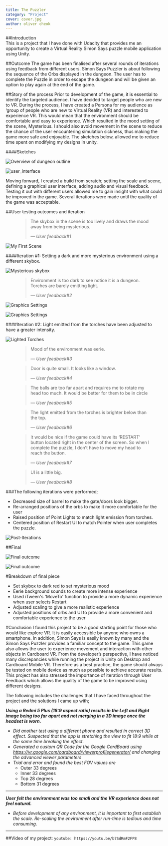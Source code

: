 ```yaml
---
title: The Puzzler
category: "Project"
cover: cover.jpg
author: oliver cheok
---
```



##Introduction  
This is a project that I have done with Udacity that provides me an opportunity to create a Virtual Reality Simon Says puzzle mobile application using Unity.

##Outcome
The game has been finalised after several rounds of iterations using feedback from different users.
Simon Says Puzzler is about following the sequence of the Orbs displayed in the dungeon. The user has to complete the Puzzle in order to escape the dungeon and will be given an option to play again at the end of the game.

##Story of the process 
Prior to development of the game, it is essential to identify the targeted audience. I have decided to target people who are new to VR. During the process, I have created a Persona for my audience as ‘group of people who are new to Virtual Reality (VR) and interested to experience VR.
This would mean that the environment should be comfortable and easy to experience. Which resulted in the mood setting of the scene, Mysterious. I should also avoid movement in the scene to reduce the chance of the user encountering simulation sickness, thus making the game more safe and enjoyable.
The sketches below, allowed me to reduce time spent on modifying my designs in unity.

####Sketches

![Overview of dungeon outline](./overview.jpg 'Overview of dungeon outline')

![user_interface](./user_interface.jpg "UI Element")

Moving forward, I created a build from scratch; setting the scale and scene, defining a graphical user interface, adding audio and visual feedback. Testing it out with different users allowed me to gain insight with what could be improved in the game. Several iterations were made until the quality of the game was acceptable.

##User testing outcomes and iteration

<figure>
	<blockquote>
		<p>The skybox in the scene is too lively and draws the mood away from being mysterious.</p>
		<footer>
			<cite>— User feedback#1</cite>
		</footer>
	</blockquote>
</figure>

![My First Scene](./my_first_scene.jpg "My First Scene")

####Iteration #1:
Setting a dark and more mysterious environment using a different skybox.

![Mysterious skybox](./adjusted_skybox.jpg "Mysterious skybox")

<figure>
	<blockquote>
		<p>Environment is too dark to see notice it is a dungeon. Torches are barely emitting light.</p>
		<footer>
			<cite>— User feedback#2</cite>
		</footer>
	</blockquote>
</figure>


![Graphics Settings](./self_iteration2.jpg "Gameplay on Mobile")


![Graphics Settings](./self_iteration3.jpg "Gameplay #2 on Mobile")


####Iteration #2:
Light emitted from the torches have been adjusted to have a greater intensity.

![Lighted Torches](./lighted_torch.jpg "Updated light intensity from torches")

<figure>
	<blockquote>
		<p>Mood of the environment was eerie.</p>
		<footer>
			<cite>— User feedback#3</cite>
		</footer>
	</blockquote>
</figure>

<figure>
	<blockquote>
		<p>Door is quite small. It looks like a window.</p>
		<footer>
			<cite>— User feedback#4</cite>
		</footer>
	</blockquote>
</figure>

<figure>
	<blockquote>
		<p>The balls are too far apart and requires me to rotate my head too much. It would be better for them to be in circle</p>
		<footer>
			<cite>— User feedback#5</cite>
		</footer>
	</blockquote>
</figure>

<figure>
	<blockquote>
		<p>The light emitted from the torches is brighter below than the top.</p>
		<footer>
			<cite>— User feedback#6</cite>
		</footer>
	</blockquote>
</figure>

<figure>
	<blockquote>
		<p>It would be nice if the game could have its ‘RESTART’ button located right in the center of the screen. So when I complete the puzzle, I don’t have to move my head to reach the button.</p>
		<footer>
			<cite>— User feedback#7</cite>
		</footer>
	</blockquote>
</figure>

<figure>
	<blockquote>
		<p>UI is a little big.</p>
		<footer>
			<cite>— User feedback#8</cite>
		</footer>
	</blockquote>
</figure>


###The following iterations were performed;

  *  Decreased size of barrel to make the gate/doors look bigger.
  *  Re-arranged positions of the orbs to make it more comfortable for the user
  *  Raised position of Point Lights to match light emission from torches.
  *  Centered position of Restart UI to match Pointer when user completes the puzzle.

![Post-Iterations](./dungeon.jpg "Post-Iterations")


##Final

![Final outcome](./end_user_interface.jpg "Final outcome")

![Final outcome](./final_dungeon.jpg "Final dungeon")

#Breakdown of final piece

  *  Set skybox to dark red to set mysterious mood
  *  Eerie background sounds to create more intense experience
  *  Used iTween's 'MoveTo' function to provide a more dynamic experience when user selects Restart
  *  Adjusted scaling to give a more realistic experience
  *  Adjusted positions of orbs and UI to provide a more convenient and comfortable experience to the user

#Conclusion
I found this project to be a good starting point for those who would like explore VR. It is easily accessible by anyone who owns a smartphone. In addition, Simon Says is easily known by many and the Simon Says Puzzler provides a familiar concept to the game. This game also allows the user to experience movement and interaction with other objects in Cardboard VR.
From the developer’s perspective, I have noticed many discrepancies while running the project in Unity on Desktop and Cardboard Mobile VR. Therefore as a best practice, the game should always be tested on mobile device as much as possible to achieve accurate results. This project has also stressed the importance of iteration through User Feedback which allows the quality of the game to be improved using different designs. 

The following includes the challenges that I have faced throughout the project and the solutions I came up with;

_**Using a Redmi 5 Plus (18:9 aspect ratio) results in the Left and Right image being too far apart and not merging in a 3D image once the headset is worn.**_
  - *Did another test using a different phone and resulted in correct 3D effect. Suspected that the app is stretching the view to fit 18:9 while at the same time breaking the effect.*
  - *Generated a custom QR Code for the Google CardBoard using https://vr.google.com/cardboard/viewerprofilegenerator/ and changing the advanced viewer parameters*
  - *Trial and error and found the best FOV values are*
	- Outer 33 degrees
	- Inner 33 degrees
	- Top 28 degrees
	- Bottom 31 degrees

---
_**User felt the environment was too small and the VR experience does not feel natural.**_
  - *Before development of any environment, it is important to first establish the scale. Re-scaling the environment after run-time is tedious and time consuming.*

---

##Video of my project:
`youtube: https://youtu.be/b7SdRmF2FP8`